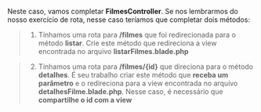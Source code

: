Neste caso, vamos completar **FilmesController**. Se nos lembrarmos do nosso exercício de rota, nesse caso teríamos que completar dois métodos:

> 1. Tínhamos uma rota para **/filmes** que foi redirecionada para o método **listar**. Crie este método que redireciona a view encontrada no arquivo **listarFilmes.blade.php**

> 2. Tínhamos uma rota para **/filmes/{id}** que direciona para o método **detalhes**. É seu trabalho criar este método que **receba um parâmetro** e o redireciona para a view encontrada no arquivo **detalhesFilme.blade.php**. Nesse caso, é necessário que **compartilhe o id com a view**